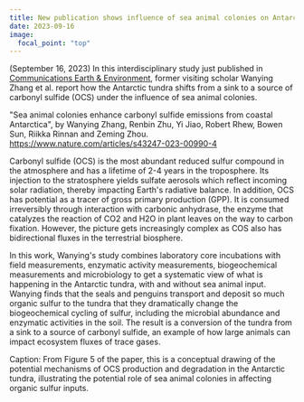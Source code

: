 ```yaml
---
title: New publication shows influence of sea animal colonies on Antarctic tundra OCS fluxes
date: 2023-09-16
image:
  focal_point: "top"
---
```

(September 16, 2023) In this interdisciplinary study just published in <u>Communications Earth & Environment</u>, former visiting scholar Wanying Zhang et al. report how the Antarctic tundra shifts from a sink to a source of carbonyl sulfide (OCS) under the influence of sea animal colonies.  

<!--more-->

"Sea animal colonies enhance carbonyl sulfide emissions from coastal Antarctica", by Wanying Zhang, Renbin Zhu, Yi Jiao, Robert Rhew, Bowen Sun, Riikka Rinnan and Zeming Zhou. https://www.nature.com/articles/s43247-023-00990-4

Carbonyl sulfide (OCS) is the most abundant reduced sulfur compound in the atmosphere and has a lifetime of 2-4 years in the troposphere.  Its injection to the stratosphere yields sulfate aerosols which reflect incoming solar radiation, thereby impacting Earth's radiative balance.  In addition, OCS has potential as a tracer of gross primary production (GPP). It is consumed irreversibly through interaction with carbonic anhydrase, the enzyme that catalyzes the reaction of CO2 and H2O in plant leaves on the way to carbon fixation.  However, the picture gets increasingly complex as COS also has bidirectional fluxes in the terrestrial biosphere. 

In this work, Wanying's study combines laboratory core incubations with field measurements, enzymatic activity measurements, biogeochemical measurements and microbiology to get a systematic view of what is happening in the Antarctic tundra, with and without sea animal input. Wanying finds that the seals and penguins transport and deposit so much organic sulfur to the tundra that they dramatically change the biogeochemical cycling of sulfur, including the microbial abundance and enzymatic activities in the soil.  The result is a conversion of the tundra from a sink to a source of carbonyl sulfide, an example of how large animals can impact ecosystem fluxes of trace gases.  

Caption: From Figure 5 of the paper, this is a conceptual drawing of the potential mechanisms of OCS production and degradation in the Antarctic tundra, illustrating the potential role of sea animal colonies in affecting organic sulfur inputs.  
